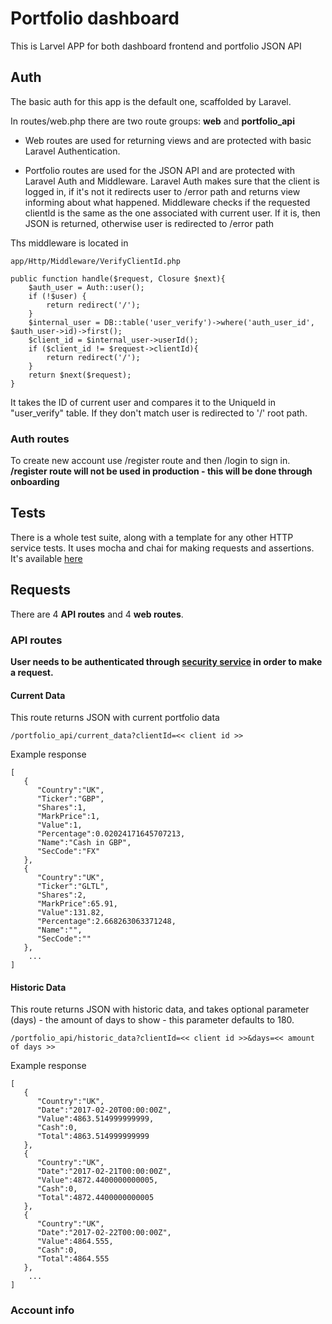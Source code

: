 # Portfolio dashboard 

This is Larvel APP for both dashboard frontend and portfolio JSON API

## Auth

The basic auth for this app is the default one, scaffolded by Laravel. 

In routes/web.php there are two route groups: **web** and **portfolio_api**

* Web routes are used for returning views and are protected with basic Laravel Authentication.


* Portfolio routes are used for the JSON API and are protected with Laravel Auth and Middleware.
Laravel Auth makes sure that the client is  logged in, if it's not it redirects user to /error path and returns view informing about what happened.
Middleware checks if the requested clientId is the same as the one associated with current user. If it is, then JSON is returned, otherwise user is redirected to /error path

Ths middleware is located in 

```
app/Http/Middleware/VerifyClientId.php
```

```
public function handle($request, Closure $next){
	$auth_user = Auth::user();
	if (!$user) {
		return redirect('/');
	}
	$internal_user = DB::table('user_verify')->where('auth_user_id', $auth_user->id)->first();
	$client_id = $internal_user->userId();
	if ($client_id != $request->clientId){
		return redirect('/');
	}
	return $next($request);
}
```

It takes the ID of current user and compares it to the UniqueId in "user_verify" table.
If they don't match user is redirected to '/' root path. 

### Auth routes 

To create new account use /register route and then /login to sign in.
**/register route will not be used in production - this will be done through onboarding**


## Tests

There is a whole test suite, along with a template for any other HTTP service tests. It uses mocha and chai for making requests and assertions.
It's available [here](https://github.com/andrew-pomorski/http-api-tests) 


## Requests

There are 4 **API routes** and 4 **web routes**.

### API routes

**User needs to be authenticated through [security service]() in order to make a request.**

#### Current Data

This route returns JSON with current portfolio data 

```
/portfolio_api/current_data?clientId=<< client id >>
```

Example response

```
[  
   {  
      "Country":"UK",
      "Ticker":"GBP",
      "Shares":1,
      "MarkPrice":1,
      "Value":1,
      "Percentage":0.02024171645707213,
      "Name":"Cash in GBP",
      "SecCode":"FX"
   },
   {  
      "Country":"UK",
      "Ticker":"GLTL",
      "Shares":2,
      "MarkPrice":65.91,
      "Value":131.82,
      "Percentage":2.668263063371248,
      "Name":"",
      "SecCode":""
   },
	...
]
``` 
#### Historic Data

This route returns JSON with historic data, and takes optional parameter (days) - the amount of days to show - this parameter defaults to 180.

```
/portfolio_api/historic_data?clientId=<< client id >>&days=<< amount of days >>
```

Example response

```
[  
   {  
      "Country":"UK",
      "Date":"2017-02-20T00:00:00Z",
      "Value":4863.514999999999,
      "Cash":0,
      "Total":4863.514999999999
   },
   {  
      "Country":"UK",
      "Date":"2017-02-21T00:00:00Z",
      "Value":4872.4400000000005,
      "Cash":0,
      "Total":4872.4400000000005
   },
   {  
      "Country":"UK",
      "Date":"2017-02-22T00:00:00Z",
      "Value":4864.555,
      "Cash":0,
      "Total":4864.555
   },
	...
]
```
### Account info




